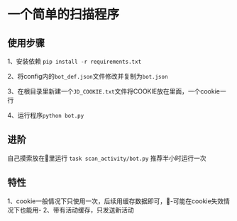 # 一个简单的扫描程序

## 使用步骤

1、安装依赖
    `pip install -r requirements.txt`

2、将config内的`bot_def.json`文件修改并复制为`bot.json`

3、在根目录里新建一个`JD_COOKIE.txt`文件将COOKIE放在里面，一个cookie一行

4、运行程序`python bot.py`

## 进阶
自己摸索放在🐉里运行
    `task scan_activity/bot.py`
     推荐半小时运行一次

## 特性
1、cookie一般情况下只使用一次，后续用缓存数据即可，🤫-可能在cookie失效情况下也能用-
2、带有活动缓存，只发送新活动

